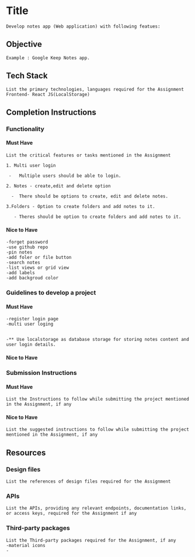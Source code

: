 # Title

    Develop notes app (Web application) with following featues:

## Objective

    Example : Google Keep Notes app.

## Tech Stack

    List the primary technologies, languages required for the Assignment
    Frontend- React JS(LocalStorage)

## Completion Instructions

### Functionality

#### Must Have

    List the critical features or tasks mentioned in the Assignment
    
    1. Multi user login 

     -   Multiple users should be able to login.

    2. Notes - create,edit and delete option

      -  There should be options to create, edit and delete notes.

    3.Folders - Option to create folders and add notes to it.

       - Theres should be option to create folders and add notes to it.


#### Nice to Have
    
    -forget password
    -use github repo
    -pin notes
    -add foler or file button
    -search notes
    -list views or grid view
    -add labels
    -add backgroud color
    


### Guidelines to develop a project

#### Must Have
    
    
    -register login page
    -multi user loging
    

    -** Use localstorage as database storage for storing notes content and user login details.

#### Nice to Have
    
    

    

### Submission Instructions

#### Must Have

    List the Instructions to follow while submitting the project mentioned in the Assignment, if any
    
    

#### Nice to Have

    List the suggested instructions to follow while submitting the project mentioned in the Assignment, if any

## Resources

### Design files

    List the references of design files required for the Assignment

### APIs

    List the APIs, providing any relevant endpoints, documentation links, or access keys, required for the Assignment if any

### Third-party packages

    List the Third-party packages required for the Assignment, if any
    -material icons
    -